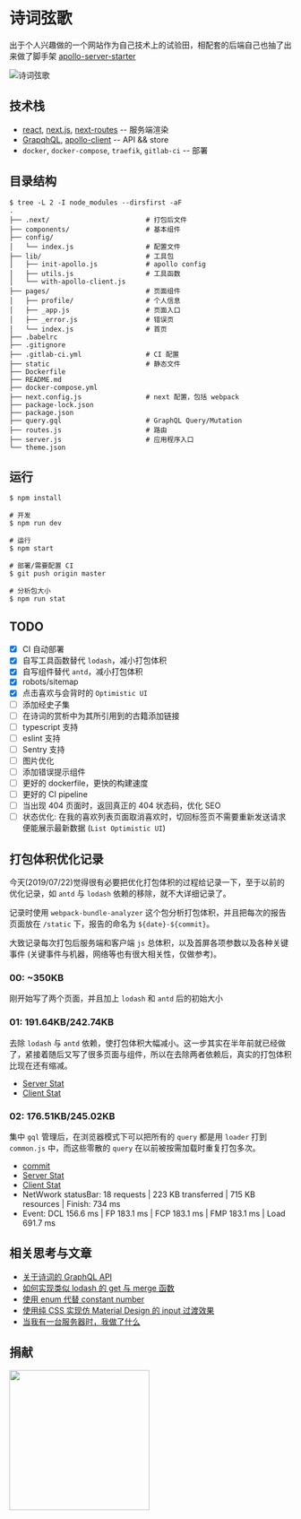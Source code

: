 # 诗词弦歌

出于个人兴趣做的一个网站作为自己技术上的试验田，相配套的后端自己也抽了出来做了脚手架 [apollo-server-starter](https://github.com/shfshanyue/apollo-server-starter)

![诗词弦歌](https://shici.xiange.tech/static/screen.png)

## 技术栈

+ [react](https://github.com/facebook/react), [next.js](https://github.com/zeit/next.js), [next-routes](https://github.com/fridays/next-routes) -- 服务端渲染
+ [GrapqhQL](https://github.com/koajs/koa), [apollo-client](https://github.com/apollographql/apollo-client) -- API && store
+ `docker`, `docker-compose`, `traefik`, `gitlab-ci` -- 部署

## 目录结构

``` shell
$ tree -L 2 -I node_modules --dirsfirst -aF
.
├── .next/                        # 打包后文件
├── components/                   # 基本组件
├── config/
│   └── index.js                  # 配置文件
├── lib/                          # 工具包
│   ├── init-apollo.js            # apollo config
│   ├── utils.js                  # 工具函数
│   └── with-apollo-client.js
├── pages/                        # 页面组件
│   ├── profile/                  # 个人信息
│   ├── _app.js                   # 页面入口
│   ├── _error.js                 # 错误页
│   └── index.js                  # 首页
├── .babelrc
├── .gitignore
├── .gitlab-ci.yml                # CI 配置
├── static                        # 静态文件
├── Dockerfile
├── README.md
├── docker-compose.yml
├── next.config.js                # next 配置，包括 webpack
├── package-lock.json
├── package.json
├── query.gql                     # GraphQL Query/Mutation
├── routes.js                     # 路由
├── server.js                     # 应用程序入口
└── theme.json
```

## 运行

``` shell
$ npm install

# 开发
$ npm run dev

# 运行
$ npm start

# 部署/需要配置 CI
$ git push origin master

# 分析包大小
$ npm run stat
```

## TODO

+ [x] CI 自动部署
+ [x] 自写工具函数替代 `lodash`，减小打包体积
+ [x] 自写组件替代 `antd`，减小打包体积
+ [x] robots/sitemap
+ [x] 点击喜欢与会背时的 `Optimistic UI`
+ [ ] 添加经史子集
+ [ ] 在诗词的赏析中为其所引用到的古籍添加链接
+ [ ] typescript 支持
+ [ ] eslint 支持
+ [ ] Sentry 支持
+ [ ] 图片优化
+ [ ] 添加错误提示组件
+ [ ] 更好的 dockerfile，更快的构建速度
+ [ ] 更好的 CI pipeline
+ [ ] 当出现 404 页面时，返回真正的 404 状态码，优化 SEO
+ [ ] 状态优化: 在我的喜欢列表页面取消喜欢时，切回标签页不需要重新发送请求便能展示最新数据 (`List Optimistic UI`)

## 打包体积优化记录

今天(2019/07/22)觉得很有必要把优化打包体积的过程给记录一下，至于以前的优化记录，如 `antd` 与 `lodash` 依赖的移除，就不大详细记录了。

记录时使用 `webpack-bundle-analyzer` 这个包分析打包体积，并且把每次的报告页面放在 `/static` 下，报告的命名为 `${date}-${commit}`。

大致记录每次打包后服务端和客户端 `js` 总体积，以及首屏各项参数以及各种关键事件 (关键事件与机器，网络等也有很大相关性，仅做参考)。

### 00: ~350KB

刚开始写了两个页面，并且加上 `lodash` 和 `antd` 后的初始大小

### 01: 191.64KB/242.74KB

去除 `lodash` 与 `antd` 依赖，使打包体积大幅减小。这一步其实在半年前就已经做了，紧接着随后又写了很多页面与组件，所以在去除两者依赖后，真实的打包体积比现在还有缩减。

+ [Server Stat](https://shici.xiange.tech/static/2019-07-22-25305f34/server.html)
+ [Client Stat](https://shici.xiange.tech/static/2019-07-22-25305f34/client.html)

### 02: 176.51KB/245.02KB

集中 `gql` 管理后，在浏览器模式下可以把所有的 `query` 都是用 `loader` 打到 `common.js` 中，而这些零散的 `query` 在以前被按需加载时重复打包多次。

+ [commit](https://github.com/shfshanyue/shici/commit/99d0dd58eac0f5af7271626c82d3815bb7af943a)
+ [Server Stat](https://shici.xiange.tech/static/2019-07-22-99d0dd58/server.html)
+ [Client Stat](https://shici.xiange.tech/static/2019-07-22-99d0dd58/client.html)
+ NetWwork statusBar: 18 requests | 223 KB transferred | 715 KB resources | Finish: 734 ms
+ Event: DCL 156.6 ms | FP 183.1 ms | FCP 183.1 ms | FMP 183.1 ms | Load 691.7 ms

## 相关思考与文章

+ [关于诗词的 GraphQL API](https://shanyue.tech/post/shici-api/)
+ [如何实现类似 lodash 的 get 与 merge 函数](https://shanyue.tech/post/lodash-get-and-merge/)
+ [使用 enum 代替 constant number](https://shanyue.tech/post/constant-db-to-client/)
+ [使用纯 CSS 实现仿 Material Design 的 input 过渡效果](https://shanyue.tech/post/login-input-style/)
+ [当我有一台服务器时，我做了什么](https://shanyue.tech/post/server-todo/)

## 捐献

<img src="https://shanyue.tech/pay.jpg" width="250" height="250">
